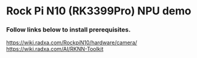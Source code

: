 # Rock Pi N10 (RK3399Pro) NPU demo


### Follow links below to install prerequisites.
https://wiki.radxa.com/RockpiN10/hardware/camera/
https://wiki.radxa.com/AI/RKNN-Toolkit

